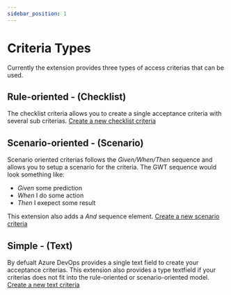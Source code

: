 ```yaml
---
sidebar_position: 1
---
```


# Criteria Types

Currently the extension provides three types of access criterias that can be used.

## Rule-oriented - (Checklist)

The checklist criteria allows you to create a single acceptance criteria with several sub criterias. [Create a new checklist criteria](../work-item-control/creating-criterias/checklist-criteria.md)

## Scenario-oriented - (Scenario)

Scenario oriented criterias follows the _Given/When/Then_ sequence and allows you to setup a scenario for the criteria. The GWT sequence would look something like:

- _Given_ some prediction
- _When_ I do some action
- _Then_ I exepect some result

This extension also adds a _And_ sequence element. [Create a new scenario criteria](../work-item-control/creating-criterias/scenario-criteria.md)

## Simple - (Text)

By defualt Azure DevOps provides a single text field to create your acceptance criterias. This extension also provides a type textfield if your criterias does not fit into the rule-oriented or scenario-oriented model. [Create a new text criteria](../work-item-control/creating-criterias/text-criteria.md)
